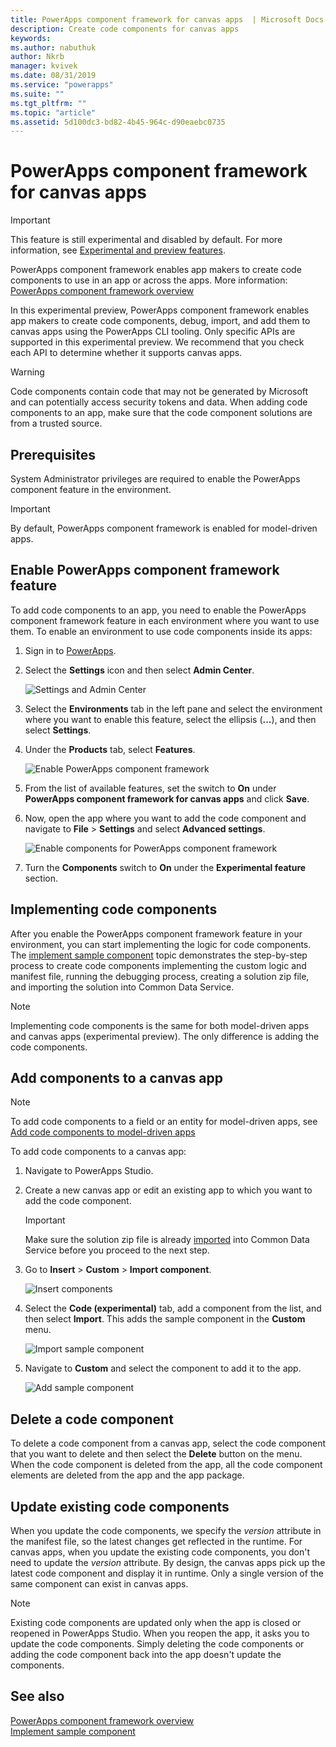 ```yaml
---
title: PowerApps component framework for canvas apps  | Microsoft Docs
description: Create code components for canvas apps
keywords:
ms.author: nabuthuk
author: Nkrb
manager: kvivek
ms.date: 08/31/2019
ms.service: "powerapps"
ms.suite: ""
ms.tgt_pltfrm: ""
ms.topic: "article"
ms.assetid: 5d100dc3-bd82-4b45-964c-d90eaebc0735
---
```


# PowerApps component framework for canvas apps

> [!IMPORTANT]
> This feature is still experimental and disabled by default. For more information, see [Experimental and preview features](../../maker/canvas-apps/working-with-experimental.md).

PowerApps component framework enables app makers to create code components to use in an app or across the apps. More information: [PowerApps component framework overview](overview.md) 

In this experimental preview, PowerApps component framework enables app makers to create code components, debug, import, and add them to canvas apps using the PowerApps CLI tooling. Only specific APIs are supported in this experimental preview. We recommend that you check each API to determine whether it supports canvas apps. 

> [!WARNING]
> Code components contain code that may not be generated by Microsoft and can potentially access security tokens and data. When adding code components to an app, make sure that the code component solutions are from a trusted source.

## Prerequisites

System Administrator privileges are required to enable the PowerApps component feature in the environment.

> [!IMPORTANT]
> By default, PowerApps component framework is enabled for model-driven apps.

## Enable PowerApps component framework feature

To add code components to an app, you need to enable the PowerApps component framework feature in each environment where you want to use them. To enable an environment to use code components inside its apps:

1. Sign in to [PowerApps](https://powerapps.microsoft.com/).

2. Select the **Settings** icon and then select **Admin Center**.
    
    ![Settings and Admin Center](media/select-admin-center-from-settings.png "Settings and Admin Center") 

3. Select the **Environments** tab in the left pane and select the environment where you want to enable this feature, select the ellipsis (**...**), and then select **Settings**.

4. Under the **Products** tab, select **Features**.

   ![Enable PowerApps component framework](media/enable-pcf-feature.png "Enable PowerApps component framework")

5. From the list of available features, set the switch to **On** under **PowerApps component framework for canvas apps** and click **Save**.

6. Now, open the app where you want to add the code component and navigate to **File** > **Settings** and select **Advanced settings**.

   ![Enable components for PowerApps component framework](media/enable-components-for-pcf.png "Enable components for PowerApps component framework")
   
7. Turn the **Components** switch to **On** under the **Experimental feature** section.

## Implementing code components

After you enable the PowerApps component framework feature in your environment, you can start implementing the logic for code components. The [implement sample component](implementing-controls-using-typescript.md) topic demonstrates the step-by-step process to create code components implementing the custom logic and manifest file, running the debugging process, creating a solution zip file, and importing the solution into Common Data Service.

> [!NOTE]
> Implementing code components is the same for both model-driven apps and canvas apps (experimental preview). The only difference is adding the code components. 

## Add components to a canvas app

> [!NOTE]
> To add code components to a field or an entity for model-driven apps, see [Add code components to model-driven apps](add-custom-controls-to-a-field-or-entity.md)

To add code components to a canvas app:

1. Navigate to PowerApps Studio.
2. Create a new canvas app or edit an existing app to which you want to add the code component.

   > [!IMPORTANT]
   > Make sure the solution zip file is already [imported](https://docs.microsoft.com/powerapps/maker/common-data-service/import-update-export-solutions) into Common Data Service before you proceed to the next step.

3. Go to **Insert** > **Custom** > **Import component**. 
 
    ![Insert components](media/insert-components-import.png "Insert components")

4. Select the **Code (experimental)** tab, add a component from the list, and then select **Import**. This adds the sample component in the **Custom** menu.

    ![Import sample component](media/import-component-add-sample-component.png "Import sample component")

5. Navigate to **Custom** and select the component to add it to the app.

   ![Add sample component](media/add-sample-component-from-list.png "Add sample component")

## Delete a code component 

To delete a code component from a canvas app, select the code component that you want to delete and then select the **Delete** button on the menu. When the code component is deleted from the app, all the code component elements are deleted from the app and the app package. 

## Update existing code components

When you update the code components, we specify the *version* attribute in the manifest file, so the latest changes get reflected in the runtime. For canvas apps, when you update the existing code components, you don't need to update the *version* attribute. By design, the canvas apps pick up the latest code component and display it in runtime. Only a single version of the same component can exist in canvas apps.

> [!NOTE]
> Existing code components are updated only when the app is closed or reopened in PowerApps Studio. When you reopen the app, it asks you to update the code components. Simply deleting the code components or adding the code component back into the app doesn't update the components.

## See also

[PowerApps component framework overview](overview.md)<br/>
[Implement sample component](implementing-controls-using-typescript.md)

